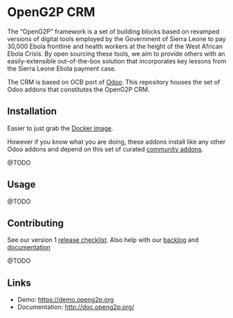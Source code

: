 OpenG2P CRM
===========

The “OpenG2P” framework is a set of building blocks based on revamped versions of digital tools employed by the Government of Sierra Leone to pay 30,000 Ebola frontline and health workers at the height of the West African Ebola Crisis.
By open sourcing these tools, we aim to provide others with an easily-extensible out-of-the-box solution that incorporates key lessons from the Sierra Leone Ebola payment case.

The CRM is based on OCB port of [Odoo](https://www.odoo.com/). This repository houses the set of Odoo addons that constitutes the OpenG2P CRM.

Installation
------------
Easier to just grab the [Docker image](https://github.com/OpenG2P/crm-docker).

However if you know what you are doing, these addons install like any other Odoo addons and depend on this set of curated [community addons](https://github.com/OpenG2P/openg2p-crm-community-addon).


@TODO

Usage
-----
@TODO

Contributing 
------------
See our version 1 [release checklist](https://github.com/OpenG2P/openg2p-crm/issues/17). Also help with our [backlog](https://github.com/OpenG2P/openg2p-crm/issues) and [documentation](https://github.com/OpenG2P/openg2p.github.io)

@TODO

Links
-----

* Demo: https://demo.openg2p.org
* Documentation: http://doc.openg2p.org/
